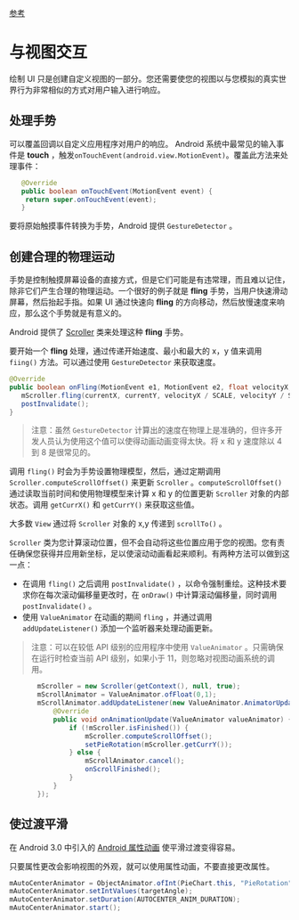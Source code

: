 [参考](https://developer.android.com/training/custom-views/making-interactive.html?hl=zh-cn)

# 与视图交互

绘制 UI 只是创建自定义视图的一部分。您还需要使您的视图以与您模拟的真实世界行为非常相似的方式对用户输入进行响应。



## 处理手势

可以覆盖回调以自定义应用程序对用户的响应。 Android 系统中最常见的输入事件是 **touch** ，触发`onTouchEvent(android.view.MotionEvent)`。覆盖此方法来处理事件：

``` java
   @Override
   public boolean onTouchEvent(MotionEvent event) {
    return super.onTouchEvent(event);
   }
```

要将原始触摸事件转换为手势，Android 提供  `GestureDetector` 。



## 创建合理的物理运动

手势是控制触摸屏幕设备的直接方式，但是它们可能是有违常理，而且难以记住，除非它们产生合理的物理运动。一个很好的例子就是 **fling** 手势，当用户快速滑动屏幕，然后抬起手指。如果 UI 通过快速向 **fling** 的方向移动，然后放慢速度来响应，那么这个手势就是有意义的。

Android 提供了 [Scroller](https://developer.android.com/reference/android/widget/Scroller.html) 类来处理这种 **fling** 手势。

要开始一个 **fling** 处理，通过传递开始速度、最小和最大的 x，y 值来调用 `fiing()` 方法。可以通过使用 `GestureDetector` 来获取速度。

``` java
@Override
public boolean onFling(MotionEvent e1, MotionEvent e2, float velocityX, float velocityY) {
   mScroller.fling(currentX, currentY, velocityX / SCALE, velocityY / SCALE, minX, minY, maxX, maxY);
   postInvalidate();
}
```

> 注意：虽然  `GestureDetector`  计算出的速度在物理上是准确的，但许多开发人员认为使用这个值可以使得动画动画变得太快。将 x 和 y 速度除以 4 到 8 是很常见的。

调用 `fling()` 时会为手势设置物理模型，然后，通过定期调用 `Scroller.computeScrollOffset()` 来更新 `Scroller` 。`computeScrollOffset()` 通过读取当前时间和使用物理模型来计算 x 和 y 的位置更新 `Scroller` 对象的内部状态。调用  `getCurrX()`  和  `getCurrY()` 来获取这些值。

大多数 `View` 通过将 `Scroller` 对象的 x,y 传递到 `scrollTo()` 。

`Scroller` 类为您计算滚动位置，但不会自动将这些位置应用于您的视图。您有责任确保您获得并应用新坐标，足以使滚动动画看起来顺利。有两种方法可以做到这一点：

- 在调用 `fling()` 之后调用 `postInvalidate()` ，以命令强制重绘。这种技术要求你在每次滚动偏移量更改时，在 `onDraw()` 中计算滚动偏移量，同时调用 `postInvalidate()` 。
- 使用 `ValueAnimator` 在动画的期间 `fling` ，并通过调用 `addUpdateListener()` 添加一个监听器来处理动画更新。

> 注意：可以在较低 API 级别的应用程序中使用 `ValueAnimator` 。只需确保在运行时检查当前 API 级别，如果小于 11，则忽略对视图动画系统的调用。

``` java
	   mScroller = new Scroller(getContext(), null, true);
       mScrollAnimator = ValueAnimator.ofFloat(0,1);
       mScrollAnimator.addUpdateListener(new ValueAnimator.AnimatorUpdateListener() {
           @Override
           public void onAnimationUpdate(ValueAnimator valueAnimator) {
               if (!mScroller.isFinished()) {
                   mScroller.computeScrollOffset();
                   setPieRotation(mScroller.getCurrY());
               } else {
                   mScrollAnimator.cancel();
                   onScrollFinished();
               }
           }
       });
```



## 使过渡平滑

在 Android 3.0 中引入的 [Android 属性动画](https://developer.android.com/guide/topics/graphics/prop-animation.html) 使平滑过渡变得容易。

只要属性更改会影响视图的外观，就可以使用属性动画，不要直接更改属性。

``` java
mAutoCenterAnimator = ObjectAnimator.ofInt(PieChart.this, "PieRotation", 0);
mAutoCenterAnimator.setIntValues(targetAngle);
mAutoCenterAnimator.setDuration(AUTOCENTER_ANIM_DURATION);
mAutoCenterAnimator.start();
```

